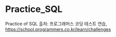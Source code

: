 # Practice_SQL
Practice of SQL
출처: 프로그래머스 코딩 테스트 연습, https://school.programmers.co.kr/learn/challenges

